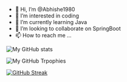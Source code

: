- 👋 Hi, I’m @Abhishe1980
- 👀 I’m interested in coding
- 🌱 I’m currently learning Java
- 💞️ I’m looking to collaborate on SpringBoot
- 📫 How to reach me ...

![My GitHub stats](https://github-readme-stats.vercel.app/api?username=Abhishe1980&darrk&show_icons=true&theme=radical)



![My GitHub Trpophies](https://github-profile-trophy.vercel.app/?username=Abhishe1980&theme=00000000)



[![GitHub Streak](https://streak-stats.demolab.com/?user=Abhishe1980&theme=dark)](https://git.io/streak-stats)

<!---
Abhishe1980/Abhishe1980 is a ✨ special ✨ repository because its `README.md` (this file) appears on your GitHub profile.
You can click the Preview link to take a look at your changes.
--->
